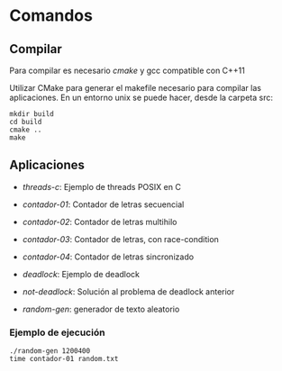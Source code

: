 # Comandos

## Compilar

Para compilar es necesario *cmake* y gcc compatible con C++11

Utilizar CMake para generar el makefile necesario para compilar las aplicaciones. En un entorno unix se puede hacer, desde la carpeta src:

~~~{.bash}
mkdir build
cd build
cmake ..
make
~~~

## Aplicaciones

* *threads-c*: Ejemplo de threads POSIX en C

* *contador-01*: Contador de letras secuencial

* *contador-02*: Contador de letras multihilo

* *contador-03*: Contador de letras, con race-condition

* *contador-04*: Contador de letras sincronizado

* *deadlock*: Ejemplo de deadlock

* *not-deadlock*: Solución al problema de deadlock anterior

* *random-gen*: generador de texto aleatorio


### Ejemplo de ejecución

~~~{.bash}
./random-gen 1200400
time contador-01 random.txt
~~~